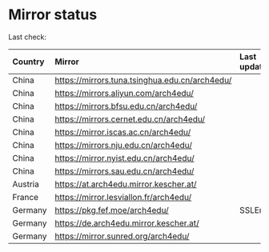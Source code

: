 <script src="./time.js"></script>
# Mirror status
Last check: <script type="text/javascript">localize(1708611497.6303444);</script>

|Country|Mirror|Last update|
|:------|:-----|:----------|
|China|https://mirrors.tuna.tsinghua.edu.cn/arch4edu/|<script type="text/javascript">localize(1708583365);</script>|
|China|https://mirrors.aliyun.com/arch4edu/|<script type="text/javascript">localize(1708583365);</script>|
|China|https://mirrors.bfsu.edu.cn/arch4edu/|<script type="text/javascript">localize(1708583365);</script>|
|China|https://mirrors.cernet.edu.cn/arch4edu/|<script type="text/javascript">localize(1708583365);</script>|
|China|https://mirror.iscas.ac.cn/arch4edu/|<script type="text/javascript">localize(1708583365);</script>|
|China|https://mirrors.nju.edu.cn/arch4edu/|<script type="text/javascript">localize(1708540328);</script>|
|China|https://mirror.nyist.edu.cn/arch4edu/|<script type="text/javascript">localize(1708583365);</script>|
|China|https://mirrors.sau.edu.cn/arch4edu/|<script type="text/javascript">localize(1708583365);</script>|
|Austria|https://at.arch4edu.mirror.kescher.at/|<script type="text/javascript">localize(1708583365);</script>|
|France|https://mirror.lesviallon.fr/arch4edu/|<script type="text/javascript">localize(1708540328);</script>|
|Germany|https://pkg.fef.moe/arch4edu/|SSLError|
|Germany|https://de.arch4edu.mirror.kescher.at/|<script type="text/javascript">localize(1708583365);</script>|
|Germany|https://mirror.sunred.org/arch4edu/|<script type="text/javascript">localize(1708583365);</script>|

<script src="./tablefilter/tablefilter.js"></script>
<script src="./table.js"></script>